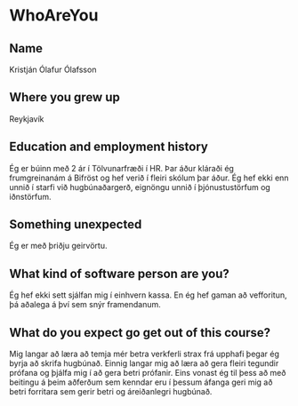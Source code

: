 # WhoAreYou

## Name
Kristján Ólafur Ólafsson

## Where you grew up
Reykjavík

## Education and employment history
Ég er búinn með 2 ár í Tölvunarfræði í HR. Þar áður kláraði ég frumgreinanám
á Bifröst og hef verið í fleiri skólum þar áður.
Ég hef ekki enn unnið í starfi við hugbúnaðargerð, eignöngu unnið í
þjónustustörfum og iðnstörfum.

## Something unexpected
Ég er með þriðju geirvörtu.

## What kind of software person are you?
Ég hef ekki sett sjálfan mig í einhvern kassa. En ég hef gaman að vefforitun,
þá aðalega á því sem snýr framendanum. 

## What do you expect go get out of this course?
Mig langar að læra að temja mér betra verkferli strax frá upphafi þegar ég
byrja að skrifa hugbúnað. Einnig langar mig að læra að gera fleiri tegundir
prófana og þjálfa mig í að gera betri prófanir. Eins vonast ég til þess
að með beitingu á þeim aðferðum sem kenndar eru í þessum áfanga geri mig
að betri forritara sem gerir betri og áreiðanlegri hugbúnað.
